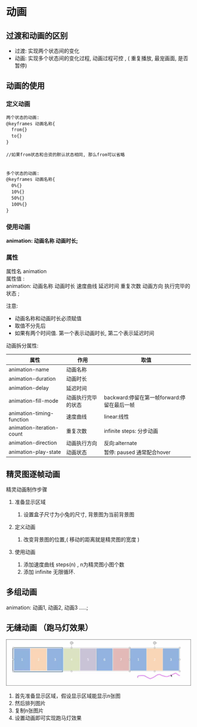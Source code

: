 # 动画

## 过渡和动画的区别

* 过渡: 实现两个状态间的变化
* 动画: 实现多个状态间的变化过程, 动画过程可控 , ( 重复播放, 最宠画面, 是否暂停)

## 动画的使用

### 定义动画

```html
两个状态的动画:
@keyframes 动画名称{
  from{}
  to{}
}

//如果from状态和合资的默认状态相同, 那么from可以省略


多个状态的动画:
@keyframes 动画名称{
  0%{}
  10%{}
  50%{}
  100%{}
}
```

### 使用动画

**animation: 动画名称 动画时长;**

### 属性

属性名 animation  
属性值 :  
animation: 动画名称 动画时长 速度曲线 延迟时间 重复次数 动画方向 执行完毕的状态 ;

注意:

* 动画名称和动画时长必须赋值
* 取值不分先后
* 如果有两个时间值. 第一个表示动画时长, 第二个表示延迟时间

动画拆分属性:

|属性|作用|取值|
| ---------------------------| --------------------| ---------------------------------------------|
|animation-name|动画名称||
|animation-duration|动画时长||
|animation-delay|延迟时间||
|animation-fill-mode|动画执行完毕的状态|backward:停留在第一帧forward:停留在最后一帧|
|animation-timing-function|速度曲线|linear:线性|
|animation-iteration-count|重复次数|infinite steps: 分步动画|
|animation-direction|动画执行方向|反向:alternate|
|animation-play-state|动画状态|暂停: paused 通常配合hover|

## 精灵图逐帧动画

精灵动画制作步骤

1. 准备显示区域

    1. 设置盒子尺寸为小兔的尺寸, 背景图为当前背景图
2. 定义动画

    1. 改变背景图的位置,( 移动的距离就是精灵图的宽度 )
3. 使用动画

    1. 添加速度曲线 steps(n) , n为精灵图小图个数
    2. 添加 infinite 无限循环.

## 多组动画

animation: 动画1, 动画2, 动画3 .....;

## 无缝动画 （跑马灯效果）

![Snipaste_2022-07-17_20-12-47.png](assets/Snipaste_2022-07-17_20-12-47-20220717201249-n2o327v.png)

1. 首先准备显示区域，假设显示区域能显示n张图
2. 然后排列图片
3. 复制n张图片
4. 设置动画即可实现跑马灯效果
